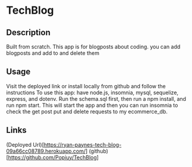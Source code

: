 # TechBlog

## Description
Built from scratch. This app is for blogposts about coding. you can add blogposts and add to and delete them

## Usage
Visit the deployed link or install locally from github and follow the instructions
To use this app: have node.js, insomnia, mysql, sequelize, express, and dotenv. Run the schema.sql first, then run a npm install, and run npm start. This will start the app and then you can run insomnia to check the get post put and delete requests to my ecommerce_db.

## Links
(Deployed Url)[https://ryan-paynes-tech-blog-09a66cc08789.herokuapp.com/]
(github)[https://github.com/Popiuy/TechBlog]